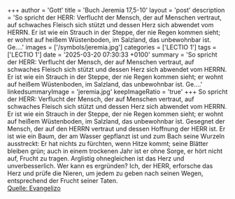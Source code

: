 +++
author = 'Gott'
title = 'Buch Jeremia 17,5-10'
layout = 'post'
description = 'So spricht der HERR: Verflucht der Mensch, der auf Menschen vertraut, auf schwaches Fleisch sich stützt und dessen Herz sich abwendet vom HERRN. Er ist wie ein Strauch in der Steppe, der nie Regen kommen sieht; er wohnt auf heißem Wüstenboden, im Salzland, das unbewohnbar ist. Ge....'
images = ['/symbols/jeremia.jpg']
categories = ['LECTIO 1']
tags = ['LECTIO 1']
date = '2025-03-20 07:30:33 +0100'
summary = 'So spricht der HERR: Verflucht der Mensch, der auf Menschen vertraut, auf schwaches Fleisch sich stützt und dessen Herz sich abwendet vom HERRN. Er ist wie ein Strauch in der Steppe, der nie Regen kommen sieht; er wohnt auf heißem Wüstenboden, im Salzland, das unbewohnbar ist. Ge....'
linkedsummaryImage = 'jeremia.jpg'
keepImageRatio = 'true'
+++
So spricht der HERR: Verflucht der Mensch, der auf Menschen vertraut, auf schwaches Fleisch sich stützt und dessen Herz sich abwendet vom HERRN.
Er ist wie ein Strauch in der Steppe, der nie Regen kommen sieht; er wohnt auf heißem Wüstenboden, im Salzland, das unbewohnbar ist.
Gesegnet der Mensch, der auf den HERRN vertraut und dessen Hoffnung der HERR ist.<!--more-->
Er ist wie ein Baum, der am Wasser gepflanzt ist und zum Bach seine Wurzeln ausstreckt: Er hat nichts zu fürchten, wenn Hitze kommt; seine Blätter bleiben grün; auch in einem trockenen Jahr ist er ohne Sorge, er hört nicht auf, Frucht zu tragen.
Arglistig ohnegleichen ist das Herz und unverbesserlich. Wer kann es ergründen?
Ich, der HERR, erforsche das Herz und prüfe die Nieren, um jedem zu geben nach seinen Wegen, entsprechend der Frucht seiner Taten.<br> [Quelle: Evangelizo](https://evangeliumtagfuertag.org/DE/gospel)